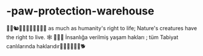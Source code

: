 # -paw-protection-warehouse
🐾🐭🐿🦎🐛🐢🐊🐠🐜🦗🐞   as much as humanity's right to life; Nature's creatures have the right to live.  🕸 🐶🐱🐧 İnsanlığa verilmiş yaşam hakları  ;  tüm Tabiyat canlılarında haklarıdır🦂🐝🦆🦔🦊🐩🐕  
